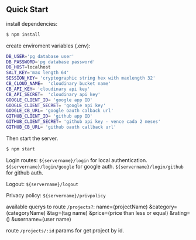 ## Quick Start

install dependencies:

```bash
$ npm install
```
create enviroment variables (.env):

```bash
DB_USER='pg database user'
DB_PASSWORD='pg database password'
DB_HOST=localhost
SALT_KEY='max length 64'
SESSION_KEY= 'cryptographic string hex with maxlength 32'
CB_CLOUD_NAME=  'cloudinary bucket name'
CB_API_KEY= 'cloudinary api key'
CB_API_SECRET=  'cloudinary api key'
GOOGLE_CLIENT_ID= 'google app ID'
GOOGLE_CLIENT_SECRET= 'google api key'
GOOGLE_CB_URL= 'google oauth calback url'
GITHUB_CLIENT_ID= 'github app ID'
GITHUB_CLIENT_SECRET= 'github api key - vence cada 2 meses'
GITHUB_CB_URL= 'github oauth callback url'
```


Then start the server.

```bash
$ npm start
```

Login routes:
`${servername}/login` for local authentication.
`${servername}/login/google` for google auth.
`${servername}/login/github` for github auth.

Logout: `${servername}/logout`

Privacy policy:
`${servername}/privpolicy`

available querys to route `/projects?`:
    name=(projectName)
    &category=(categoryName)
    &tag=(tag name)
    &price=(price than less or equal)
    &rating=()
    &username=(user name)

route `/projects/:id` params for get project by id.